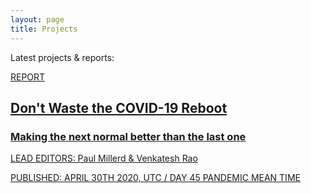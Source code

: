 ```yaml
---
layout: page
title: Projects
---
```


Latest projects & reports:

<a href="/projects/yak-wisdom" class="projectbox"><div class="ba b--black-10 br2 mv4 relative">
<div class="w-50"><div class="f6 lh-title fw9 mv0 pt1 bt bw1 ph2 sans-serif">REPORT</div>
<h2 class="yak-purple ph2 fw8 f3 lh-solid pv1 mb1 mt4">Don't Waste the COVID-19 Reboot</h2>
<h3 class="yak-purple ph2 f5 lh-solid pv1 mt0 mb4">Making the next normal better than the last one</h3>
<p class="f6 ph2 mv2">LEAD EDITORS: Paul Millerd & Venkatesh Rao</p>
<p class="f6 ph2 ttu tracked-tight gray">PUBLISHED: APRIL 30TH 2020, UTC / DAY 45 PANDEMIC MEAN TIME</p>
</div><div class="w-50 h-100 bg-yak-wisdom absolute top-0 right-0"></div>
</div></a>
